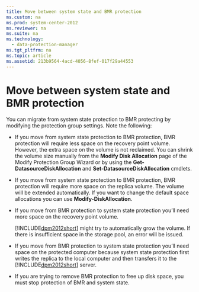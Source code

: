 ```yaml
---
title: Move between system state and BMR protection
ms.custom: na
ms.prod: system-center-2012
ms.reviewer: na
ms.suite: na
ms.technology: 
  - data-protection-manager
ms.tgt_pltfrm: na
ms.topic: article
ms.assetid: 213b9564-4acd-4056-8fef-017f29a44553
---
```

# Move between system state and BMR protection
You can migrate from system state protection to BMR protecting by modifying the protection group settings. Note the following:

-   If you move from system state protection to BMR protection, BMR protection will require less space on the recovery point volume. However, the extra space on the volume is not reclaimed. You can shrink the volume size manually from the **Modify Disk Allocation** page of the Modify Protection Group Wizard or by using the **Get\-DatasourceDiskAllocation** and **Set\-DatasourceDiskAllocation** cmdlets.

-   If you move from system state protection to BMR protection, BMR protection will require more space on the replica volume. The volume will be extended automatically. If you want to change the default space allocations you can use **Modify\-DiskAllocation**.

-   If you move from BMR protection to system state protection you’ll need more space on the recovery point volume.

    [!INCLUDE[dpm2012short](./Token/dpm2012short_md.md)] might try to automatically grow the volume. If there is insufficient space in the storage pool, an error will be issued.

-   If you move from BMR protection to system state protection you’ll need space on the protected computer because system state protection first writes the replica to the local computer and then transfers it to the [!INCLUDE[dpm2012short](./Token/dpm2012short_md.md)] server.

-   If you are trying to remove BMR protection to free up disk space, you must stop protection of BMR and system state.


